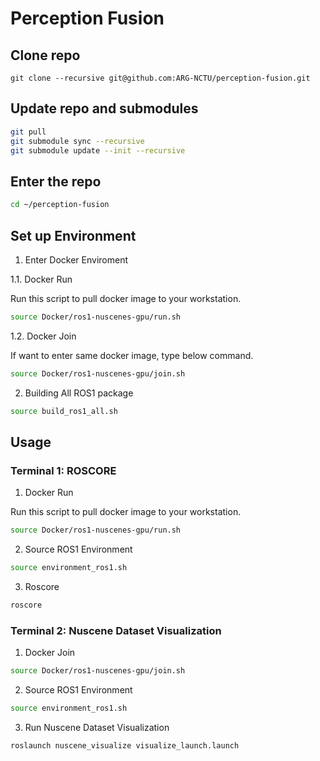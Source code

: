 # Perception Fusion

## Clone repo 

```
git clone --recursive git@github.com:ARG-NCTU/perception-fusion.git
``` 

## Update repo and submodules

```bash
git pull
git submodule sync --recursive
git submodule update --init --recursive
```

## Enter the repo

```bash
cd ~/perception-fusion
```

## Set up Environment

1. Enter Docker Enviroment

1.1. Docker Run

Run this script to pull docker image to your workstation.

```bash
source Docker/ros1-nuscenes-gpu/run.sh
```

1.2. Docker Join

If want to enter same docker image, type below command.

```bash
source Docker/ros1-nuscenes-gpu/join.sh
```

2. Building All ROS1 package

```bash
source build_ros1_all.sh
```

## Usage

### Terminal 1: ROSCORE

1. Docker Run

Run this script to pull docker image to your workstation.

```bash
source Docker/ros1-nuscenes-gpu/run.sh
```

2. Source ROS1 Environment

```bash
source environment_ros1.sh
```

3. Roscore

```bash
roscore
```
### Terminal 2: Nuscene Dataset Visualization

1. Docker Join

```bash
source Docker/ros1-nuscenes-gpu/join.sh
```

2. Source ROS1 Environment

```bash
source environment_ros1.sh
```

3. Run Nuscene Dataset Visualization

```bash
roslaunch nuscene_visualize visualize_launch.launch
```